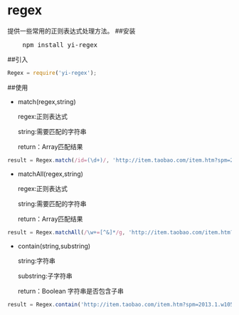 regex
=====

提供一些常用的正则表达式处理方法。
##安装
<pre>
    npm install yi-regex
</pre>
##引入
```javascript
Regex = require('yi-regex');
```
##使用
* match(regex,string)

    regex:正则表达式

    string:需要匹配的字符串

    return：Array匹配结果

```javascript
result = Regex.match(/id=(\d+)/, 'http://item.taobao.com/item.htm?spm=2013.1.w1057672648.1.zlrrXo&id=21482588062');
```
* matchAll(regex,string)

    regex:正则表达式

    string:需要匹配的字符串

    return：Array匹配结果

```javascript
result = Regex.matchAll(/\w+=[^&]*/g, 'http://item.taobao.com/item.htm?spm=2013.1.w1057672648.1.zlrrXo&id=21482588062');
```
* contain(string,substring)

    string:字符串

    substring:子字符串

    return：Boolean 字符串是否包含子串

```javascript
result = Regex.contain('http://item.taobao.com/item.htm?spm=2013.1.w1057672648.1.zlrrXo&id=21482588062', 'item.taobao.com/item.htm');
```
